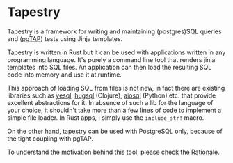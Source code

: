 # Tapestry

Tapestry is a framework for writing and maintaining (postgres)SQL
queries and ([pgTAP](https://pgtap.org/)) tests using Jinja templates.

Tapestry is written in Rust but it can be used with applications
written in any programming language. It's purely a command line tool
that renders jinja templates into SQL files. An application can then
load the resulting SQL code into memory and use it at runtime.

This approach of loading SQL from files is not new, in fact there are
existing libraries such as
[yesql](https://github.com/krisajenkins/yesql),
[hugsql](https://github.com/layerware/hugsql) (Clojure),
[aiosql](https://github.com/nackjicholson/aiosql) (Python) etc. that
provide excellent abstractions for it. In absence of such a lib for
the language of your choice, it shouldn't take more than a few lines
of code to implement a simple file loader. In Rust apps, I simply use
the `include_str!` macro.

On the other hand, tapestry can be used with PostgreSQL only, because
of the tight coupling with pgTAP.

To understand the motivation behind this tool, please check the
[Rationale](rationale.md).
